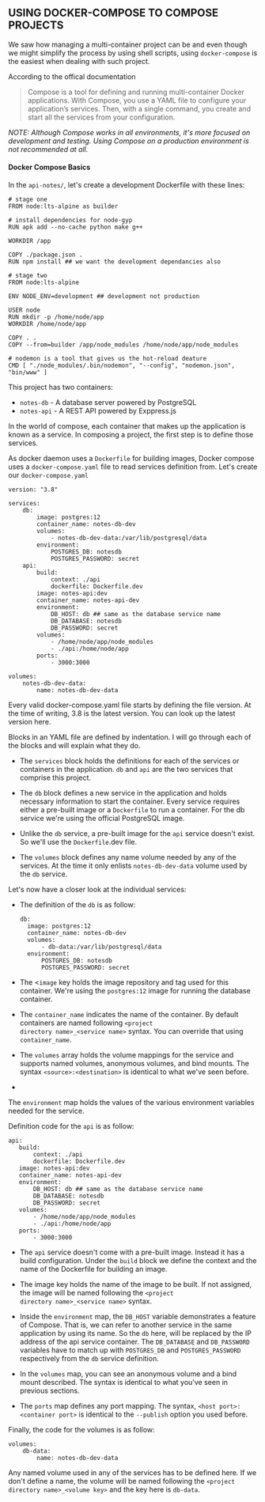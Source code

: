 ## USING DOCKER-COMPOSE TO COMPOSE PROJECTS 
We saw how managing a multi-container project can be and even though we might simplify the process by using shell scripts, using <code>docker-compose</code> is the easiest when dealing with such project.

According to the offical documentation
<blockquote>
Compose is a tool for defining and running multi-container Docker applications. With Compose, you use a YAML file to configure your application’s services. Then, with a single command, you create and start all the services from your configuration.
</blockquote>

_NOTE: Although Compose works in all environments, it's more focused on development and testing. Using Compose on a production environment is not recommended at all._

#### Docker Compose Basics
In the <code>api-notes/</code>, let's create a development Dockerfile with these lines:
```
# stage one
FROM node:lts-alpine as builder

# install dependencies for node-gyp
RUN apk add --no-cache python make g++

WORKDIR /app

COPY ./package.json .
RUN npm install ## we want the development dependancies also

# stage two
FROM node:lts-alpine

ENV NODE_ENV=development ## development not production

USER node
RUN mkdir -p /home/node/app
WORKDIR /home/node/app

COPY . .
COPY --from=builder /app/node_modules /home/node/app/node_modules

# nodemon is a tool that gives us the hot-reload deature 
CMD [ "./node_modules/.bin/nodemon", "--config", "nodemon.json", "bin/www" ]
```
This project has two containers:

* <code>notes-db</code> - A database server powered by PostgreSQL
* <code>notes-api</code> - A REST API powered by Exppress.js

In the world of compose, each container that makes up the application is known as a service. In composing a project, the first step is to define those services.

As docker daemon uses a <code>Dockerfile</code> for building images, Docker compose uses a <code>docker-compose.yaml</code> file to read services definition from.
Let's create our <code>docker-compose.yaml</code>

```
version: "3.8"

services: 
    db:
        image: postgres:12
        container_name: notes-db-dev
        volumes: 
            - notes-db-dev-data:/var/lib/postgresql/data
        environment:
            POSTGRES_DB: notesdb
            POSTGRES_PASSWORD: secret
    api:
        build:
            context: ./api
            dockerfile: Dockerfile.dev
        image: notes-api:dev
        container_name: notes-api-dev
        environment: 
            DB_HOST: db ## same as the database service name
            DB_DATABASE: notesdb
            DB_PASSWORD: secret
        volumes: 
            - /home/node/app/node_modules
            - ./api:/home/node/app
        ports: 
            - 3000:3000

volumes:
    notes-db-dev-data:
        name: notes-db-dev-data
```
Every valid docker-compose.yaml file starts by defining the file version. At the time of writing, 3.8 is the latest version. You can look up the latest version here.

Blocks in an YAML file are defined by indentation. I will go through each of the blocks and will explain what they do.

* The <code>services</code> block holds the definitions for each of the services or containers in the application. <code>db</code> and <code>api</code> are the two services that comprise this project.

* The <code>db</code> block defines a new service in the application and holds necessary information to start the container. Every service requires either a pre-built image or a <code>Dockerfile</code> to run a container. For the db service we're using the official PostgreSQL image.

* Unlike the <code>db</code> service, a pre-built image for the <code>api</code> service doesn't exist. So we'll use the <code>Dockerfile</code>.dev file.
  
* The <code>volumes</code> block defines any name volume needed by any of the services. At the time it only enlists <code>notes-db-dev-data</code> volume used by the <code>db</code> service.

Let's now have a closer look at the individual services:
* The definition of the <code>db</code> is as follow:
  
  ```
  db:
    image: postgres:12
    container_name: notes-db-dev
    volumes: 
        - db-data:/var/lib/postgresql/data
    environment:
        POSTGRES_DB: notesdb
        POSTGRES_PASSWORD: secret
  ```

* The <<code>image</code> key holds the image repository and tag used for this container. We're using the <code>postgres:12</code> image for running the database container.
  
* The <code>container_name</code> indicates the name of the container. By default containers are named following <code>\<project directory name>_\<service name></code> syntax. You can override that using <code>container_name</code>.
  
* The <code>volumes</code> array holds the volume mappings for the service and supports named volumes, anonymous volumes, and bind mounts. The syntax <code>\<source>:\<destination></code> is identical to what we've seen before.
* 
The <code>environment</code> map holds the values of the various environment variables needed for the service.

Definition code for the <code>api</code> is as follow:
 
 ```
 api:
    build:
        context: ./api
        dockerfile: Dockerfile.dev
    image: notes-api:dev
    container_name: notes-api-dev
    environment: 
        DB_HOST: db ## same as the database service name
        DB_DATABASE: notesdb
        DB_PASSWORD: secret
    volumes: 
        - /home/node/app/node_modules
        - ./api:/home/node/app
    ports: 
        - 3000:3000
 ```

* The <code>api</code> service doesn't come with a pre-built image. Instead it has a build configuration. Under the <code>build</code> block we define the context and the name of the Dockerfile for building an image. 

* The image key holds the name of the image to be built. If not assigned, the image will be named following the <code>\<project directory name>_\<service name></code> syntax.
  
* Inside the <code>environment</code> map, the <code>DB_HOST</code> variable demonstrates a feature of Compose. That is, we can refer to another service in the same application by using its name. So the <code>db</code> here, will be replaced by the IP address of the api service container. The <code>DB_DATABASE</code> and <code>DB_PASSWORD</code> variables have to match up with <code>POSTGRES_DB</code> and <code>POSTGRES_PASSWORD</code> respectively from the <code>db</code> service definition.
  
* In the <code>volumes</code> map, you can see an anonymous volume and a bind mount described. The syntax is identical to what you've seen in previous sections.

* The <code>ports</code> map defines any port mapping. The syntax, <code>\<host port>:\<container port></code> is identical to the <code>--publish</code> option you used before.

Finally, the code for the volumes is as follow:

```
volumes:
    db-data:
        name: notes-db-dev-data
```

Any named volume used in any of the services has to be defined here. If we don't define a name, the volume will be named following the <code>\<project directory name>_\<volume key></code> and the key here is <code>db-data</code>.
